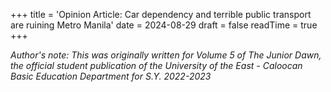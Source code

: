 +++
title = 'Opinion Article: Car dependency and terrible public transport are ruining Metro Manila'
date = 2024-08-29
draft = false
readTime = true
+++

*Author's note: This was originally written for Volume 5 of The Junior Dawn, the official student publication of the University of the East - Caloocan Basic Education Department for S.Y. 2022-2023*

